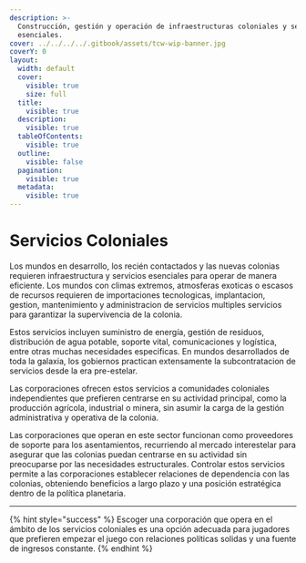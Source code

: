```yaml
---
description: >-
  Construcción, gestión y operación de infraestructuras coloniales y servicios
  esenciales.
cover: ../../../../.gitbook/assets/tcw-wip-banner.jpg
coverY: 0
layout:
  width: default
  cover:
    visible: true
    size: full
  title:
    visible: true
  description:
    visible: true
  tableOfContents:
    visible: true
  outline:
    visible: false
  pagination:
    visible: true
  metadata:
    visible: true
---
```


# Servicios Coloniales

Los mundos en desarrollo, los recién contactados y las nuevas colonias requieren infraestructura y servicios esenciales para operar de manera eficiente. Los mundos con climas extremos, atmosferas exoticas o escasos de recursos requieren de importaciones tecnologicas, implantacion, gestion, mantenimiento y administracion de servicios multiples servicios para garantizar la supervivencia de la colonia.

Estos servicios incluyen suministro de energía, gestión de residuos, distribución de agua potable, soporte vital, comunicaciones y logística, entre otras muchas necesidades especificas. En mundos desarrollados de toda la galaxia, los gobiernos practican extensamente la subcontratacion de servicios desde la era pre-estelar.

Las corporaciones ofrecen estos servicios a comunidades coloniales independientes que prefieren centrarse en su actividad principal, como la producción agrícola, industrial o minera, sin asumir la carga de la gestión administrativa y operativa de la colonia.

Las corporaciones que operan en este sector funcionan como proveedores de soporte para los asentamientos, recurriendo al mercado interestelar para asegurar que las colonias puedan centrarse en su actividad sin preocuparse por las necesidades estructurales. Controlar estos servicios permite a las corporaciones establecer relaciones de dependencia con las colonias, obteniendo beneficios a largo plazo y una posición estratégica dentro de la política planetaria.

***

{% hint style="success" %}
Escoger una corporación que opera en el ámbito de los servicios coloniales es una opción adecuada para jugadores que prefieren empezar el juego con relaciones políticas solidas y una fuente de ingresos constante.
{% endhint %}
